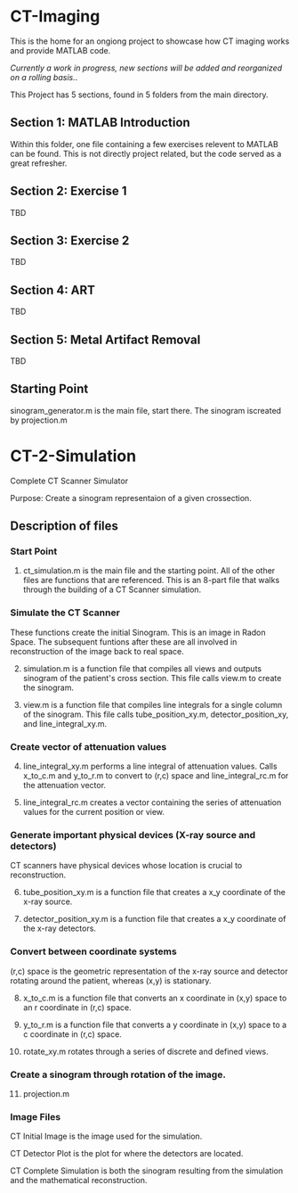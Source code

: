# CT-Imaging
This is the home for an ongiong project to showcase how CT imaging works and provide MATLAB code.

<em>Currently a work in progress, new sections will be added and reorganized on a rolling basis.</em>.

This Project has 5 sections, found in 5 folders from the main directory.

## Section 1: MATLAB Introduction

Within this folder, one file containing a few exercises relevent to MATLAB can be found. This is not directly project related, but the code served as a great refresher.

## Section 2: Exercise 1

TBD

## Section 3: Exercise 2

TBD

## Section 4: ART

TBD

## Section 5: Metal Artifact Removal

TBD




## Starting Point

sinogram_generator.m is the main file, start there. The sinogram iscreated by projection.m








# CT-2-Simulation

Complete CT Scanner Simulator

Purpose: Create a sinogram representaion of a given crossection.

## Description of files

### Start Point

1) ct_simulation.m is the main file and the starting point. All of the other files are functions that are referenced. This is an 8-part file that walks through the building of a CT Scanner simulation.

### Simulate the CT Scanner

These functions create the initial Sinogram. This is an image in Radon Space. The subsequent funtions after these are all involved in reconstruction of the image back to real space.

2) simulation.m is a function file that compiles all views and outputs sinogram of the patient's cross section. This file calls view.m to create the sinogram.

3) view.m is a function file that compiles line integrals for a single column of the sinogram. This file calls tube_position_xy.m, detector_position_xy, and line_integral_xy.m.

### Create vector of attenuation values

4) line_integral_xy.m performs a line integral of attenuation values. Calls x_to_c.m and y_to_r.m to convert to (r,c) space and line_integral_rc.m for the attenuation vector.

5) line_integral_rc.m creates a vector containing the series of attenuation values for the current position or view.

### Generate important physical devices (X-ray source and detectors)

CT scanners have physical devices whose location is crucial to reconstruction.

6) tube_position_xy.m is a function file that creates a x_y coordinate of the x-ray source.

7) detector_position_xy.m is a function file that creates a x_y coordinate of the x-ray detectors.

### Convert between coordinate systems

(r,c) space is the geometric representation of the x-ray source and detector rotating around the patient, whereas (x,y) is stationary.

8) x_to_c.m is a function file that converts an x coordinate in (x,y) space to an r coordinate in (r,c) space. 

9) y_to_r.m is a function file that converts a y coordinate in (x,y) space to a c coordinate in (r,c) space.

10) rotate_xy.m rotates through a series of discrete and defined views.

### Create a sinogram through rotation of the image.

11) projection.m 

### Image Files

CT Initial Image is the image used for the simulation. 

CT Detector Plot is the plot for where the detectors are located.

CT Complete Simulation is both the sinogram resulting from the simulation and the mathematical reconstruction.
